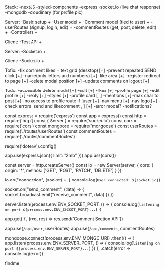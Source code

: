 Stack:
-nextJS
-styled-components
-express
-socket.io (live chat response)
-mongodb
-cloudinary (for profile pic)

Server:
-Basic setup +
-User model +
-Comment model (tied to user) +
-userRoutes (signup, login, edit) +
-commentRoutes (get, post, delete, edit) +
-Controllers +

Client:
-Test API +

Server:
-Socket.io +

Client:
-Socket.io +

Tofix:
-fix comment likes + text grid (desktop) [+]
-prevent repeated SEND click [+]
-name(only letters and numbers) [+]
-like area [+]
-register redirect to page [+]
-delete modal position [+]
-update comments on logout [+]

Todo:
-accessible delete modal [+]
-edit [+]
-likes [+]
-profile page [+]
-edit profile [+]
-reply [+]
-styles [+]
-profile card [+]
-mentions [+]
-max char to post [+]
-no access to profile route if !user [+]
-nav menu [+]
-nav logo [+]
-check errors [send and likecomment , ] [+]
-error modal?
-notifications?





const express = require('express')
const app = express()
const http = require('http')
const { Server } = require('socket.io')
const cors = require('cors')
const mongoose = require('mongoose')
const userRoutes = require('./routes/userRoutes')
const commentRoutes = require('./routes/commentRoutes')

require('dotenv').config()

app.use(express.json({ limit: "2mb" }))
app.use(cors())

const server = http.createServer()
const io = new Server(server, {
  cors: {
    origin: '*',
    methos: ['GET', 'POST', 'PATCH', 'DELETE']
  }
})

io.on("connection", (socket) => {
  console.log(`User connected: ${socket.id}`)

  socket.on("send_comment", (data) => {
    socket.broadcast.emit("receive_comment", data)
  })
})

server.listen(process.env.ENV_SOCKET_PORT, () => {
  console.log(`listening on port ${process.env.ENV_SOCKET_PORT}...`)
})

app.get('/', (req, res) => res.send('Comment Section API'))

app.use(`/api/user`, userRoutes)
app.use(`/api/comments`, commentRoutes)

mongoose.connect(process.env.ENV_MONGO_URI)
  .then(() => {
    app.listen(process.env.ENV_SERVER_PORT, () => {
      console.log(`listening on port ${process.env.ENV_SERVER_PORT}...`)
    })
  })
  .catch(error => console.log(error))

  findme